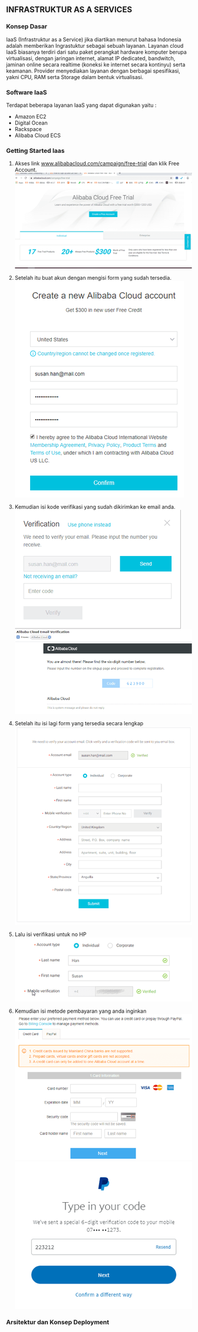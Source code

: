 ## INFRASTRUKTUR AS A SERVICES

### Konsep Dasar
IaaS (Infrastruktur as a Service) jika diartikan menurut bahasa Indonesia adalah memberikan Ingrastuktur sebagai sebuah layanan. Layanan cloud IaaS biasanya terdiri dari satu paket perangkat hardware komputer berupa virtualisasi, dengan jaringan internet, alamat IP dedicated, bandwitch, jaminan online secara realtime (koneksi ke internet secara kontinyu) serta keamanan. Provider menyediakan layanan dengan berbagai spesifikasi, yakni CPU, RAM serta Storage dalam bentuk virtualisasi.

### Software IaaS
Terdapat beberapa layanan IaaS yang dapat digunakan yaitu :
 * Amazon EC2
 * Digital Ocean
 * Rackspace
 * Alibaba Cloud ECS

### Getting Started Iaas
1. Akses link www.alibabacloud.com/campaign/free-trial dan klik Free Account.
![alt text](img/1.png)

2. Setelah itu buat akun dengan mengisi form yang sudah tersedia.
![alt text](img/2.png)

3. Kemudian isi kode verifikasi yang sudah dikirimkan ke email anda.
![alt text](img/3.png)
![alt text](img/4.png)

4. Setelah itu isi lagi form yang tersedia secara lengkap
![alt text](img/5.png)

5. Lalu isi verifikasi untuk no HP
![alt text](img/6.png)

6. Kemudian isi metode pembayaran yang anda inginkan
![alt text](img/7.png)
![alt text](img/9.png)

### Arsitektur dan Konsep Deployment